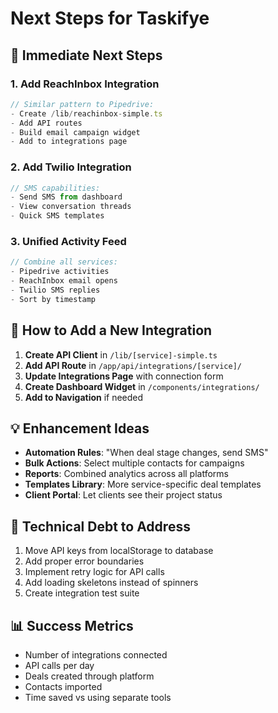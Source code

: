 # Next Steps for Taskifye

## 🎯 Immediate Next Steps

### 1. **Add ReachInbox Integration**
```javascript
// Similar pattern to Pipedrive:
- Create /lib/reachinbox-simple.ts
- Add API routes
- Build email campaign widget
- Add to integrations page
```

### 2. **Add Twilio Integration**
```javascript
// SMS capabilities:
- Send SMS from dashboard
- View conversation threads
- Quick SMS templates
```

### 3. **Unified Activity Feed**
```javascript
// Combine all services:
- Pipedrive activities
- ReachInbox email opens
- Twilio SMS replies
- Sort by timestamp
```

## 🚀 How to Add a New Integration

1. **Create API Client** in `/lib/[service]-simple.ts`
2. **Add API Route** in `/app/api/integrations/[service]/`
3. **Update Integrations Page** with connection form
4. **Create Dashboard Widget** in `/components/integrations/`
5. **Add to Navigation** if needed

## 💡 Enhancement Ideas

- **Automation Rules**: "When deal stage changes, send SMS"
- **Bulk Actions**: Select multiple contacts for campaigns
- **Reports**: Combined analytics across all platforms
- **Templates Library**: More service-specific deal templates
- **Client Portal**: Let clients see their project status

## 🔧 Technical Debt to Address

1. Move API keys from localStorage to database
2. Add proper error boundaries
3. Implement retry logic for API calls
4. Add loading skeletons instead of spinners
5. Create integration test suite

## 📊 Success Metrics

- Number of integrations connected
- API calls per day
- Deals created through platform
- Contacts imported
- Time saved vs using separate tools